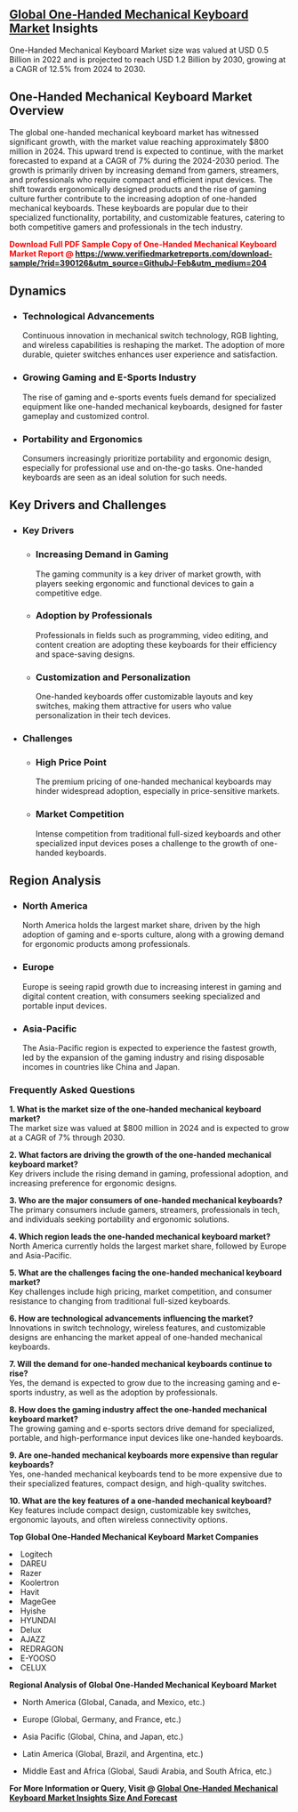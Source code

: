 <h2><a href="https://www.verifiedmarketreports.com/download-sample/?rid=390126&amp;utm_source=GithubJ&amp;utm_medium=204" target="_blank">Global One-Handed Mechanical Keyboard Market</a> Insights</h2><p>One-Handed Mechanical Keyboard Market size was valued at USD 0.5 Billion in 2022 and is projected to reach USD 1.2 Billion by 2030, growing at a CAGR of 12.5% from 2024 to 2030.</p><p> <h2>One-Handed Mechanical Keyboard Market Overview</h2> <p>The global one-handed mechanical keyboard market has witnessed significant growth, with the market value reaching approximately $800 million in 2024. This upward trend is expected to continue, with the market forecasted to expand at a CAGR of 7% during the 2024-2030 period. The growth is primarily driven by increasing demand from gamers, streamers, and professionals who require compact and efficient input devices. The shift towards ergonomically designed products and the rise of gaming culture further contribute to the increasing adoption of one-handed mechanical keyboards. These keyboards are popular due to their specialized functionality, portability, and customizable features, catering to both competitive gamers and professionals in the tech industry.</p> <p><strong><p><span class=""><span style="color: #ff0000;"><strong>Download Full PDF Sample Copy of One-Handed Mechanical Keyboard Market Report</strong> @ </span><a href="https://www.verifiedmarketreports.com/download-sample/?rid=390126&amp;utm_source=GithubJ-Feb&amp;utm_medium=204" target="_blank">https://www.verifiedmarketreports.com/download-sample/?rid=390126&amp;utm_source=GithubJ-Feb&amp;utm_medium=204</a></span></p></strong></p> <h2>Dynamics</h2> <ul> <li><h3>Technological Advancements</h3> Continuous innovation in mechanical switch technology, RGB lighting, and wireless capabilities is reshaping the market. The adoption of more durable, quieter switches enhances user experience and satisfaction.</li> <li><h3>Growing Gaming and E-Sports Industry</h3> The rise of gaming and e-sports events fuels demand for specialized equipment like one-handed mechanical keyboards, designed for faster gameplay and customized control.</li> <li><h3>Portability and Ergonomics</h3> Consumers increasingly prioritize portability and ergonomic design, especially for professional use and on-the-go tasks. One-handed keyboards are seen as an ideal solution for such needs.</li> </ul> <h2>Key Drivers and Challenges</h2> <ul> <li><h3>Key Drivers</h3> <ul> <li><h3>Increasing Demand in Gaming</h3> The gaming community is a key driver of market growth, with players seeking ergonomic and functional devices to gain a competitive edge.</li> <li><h3>Adoption by Professionals</h3> Professionals in fields such as programming, video editing, and content creation are adopting these keyboards for their efficiency and space-saving designs.</li> <li><h3>Customization and Personalization</h3> One-handed keyboards offer customizable layouts and key switches, making them attractive for users who value personalization in their tech devices.</li> </ul> </li> <li><h3>Challenges</h3> <ul> <li><h3>High Price Point</h3> The premium pricing of one-handed mechanical keyboards may hinder widespread adoption, especially in price-sensitive markets.</li> <li><h3>Market Competition</h3> Intense competition from traditional full-sized keyboards and other specialized input devices poses a challenge to the growth of one-handed keyboards.</li> </ul> </li> </ul> <h2>Region Analysis</h2> <ul> <li><h3>North America</h3> North America holds the largest market share, driven by the high adoption of gaming and e-sports culture, along with a growing demand for ergonomic products among professionals.</li> <li><h3>Europe</h3> Europe is seeing rapid growth due to increasing interest in gaming and digital content creation, with consumers seeking specialized and portable input devices.</li> <li><h3>Asia-Pacific</h3> The Asia-Pacific region is expected to experience the fastest growth, led by the expansion of the gaming industry and rising disposable incomes in countries like China and Japan.</li> </ul> <h3>Frequently Asked Questions</h3> <p><strong>1. What is the market size of the one-handed mechanical keyboard market?</strong><br> The market size was valued at $800 million in 2024 and is expected to grow at a CAGR of 7% through 2030.</p> <p><strong>2. What factors are driving the growth of the one-handed mechanical keyboard market?</strong><br> Key drivers include the rising demand in gaming, professional adoption, and increasing preference for ergonomic designs.</p> <p><strong>3. Who are the major consumers of one-handed mechanical keyboards?</strong><br> The primary consumers include gamers, streamers, professionals in tech, and individuals seeking portability and ergonomic solutions.</p> <p><strong>4. Which region leads the one-handed mechanical keyboard market?</strong><br> North America currently holds the largest market share, followed by Europe and Asia-Pacific.</p> <p><strong>5. What are the challenges facing the one-handed mechanical keyboard market?</strong><br> Key challenges include high pricing, market competition, and consumer resistance to changing from traditional full-sized keyboards.</p> <p><strong>6. How are technological advancements influencing the market?</strong><br> Innovations in switch technology, wireless features, and customizable designs are enhancing the market appeal of one-handed mechanical keyboards.</p> <p><strong>7. Will the demand for one-handed mechanical keyboards continue to rise?</strong><br> Yes, the demand is expected to grow due to the increasing gaming and e-sports industry, as well as the adoption by professionals.</p> <p><strong>8. How does the gaming industry affect the one-handed mechanical keyboard market?</strong><br> The growing gaming and e-sports sectors drive demand for specialized, portable, and high-performance input devices like one-handed keyboards.</p> <p><strong>9. Are one-handed mechanical keyboards more expensive than regular keyboards?</strong><br> Yes, one-handed mechanical keyboards tend to be more expensive due to their specialized features, compact design, and high-quality switches.</p> <p><strong>10. What are the key features of a one-handed mechanical keyboard?</strong><br> Key features include compact design, customizable key switches, ergonomic layouts, and often wireless connectivity options.</p> </p><p><strong>Top Global One-Handed Mechanical Keyboard Market Companies</strong></p><div data-test-id=""><p><li>Logitech</li><li> DAREU</li><li> Razer</li><li> Koolertron</li><li> Havit</li><li> MageGee</li><li> Hyishe</li><li> HYUNDAI</li><li> Delux</li><li> AJAZZ</li><li> REDRAGON</li><li> E-YOOSO</li><li> CELUX</li></p><div><strong>Regional Analysis of&nbsp;Global One-Handed Mechanical Keyboard Market</strong></div><ul><li dir="ltr"><p dir="ltr">North America&nbsp;(Global, Canada, and Mexico, etc.)</p></li><li dir="ltr"><p dir="ltr">Europe (Global, Germany, and France, etc.)</p></li><li dir="ltr"><p dir="ltr">Asia Pacific&nbsp;(Global, China, and Japan, etc.)</p></li><li dir="ltr"><p dir="ltr">Latin America&nbsp;(Global, Brazil, and Argentina, etc.)</p></li><li dir="ltr">Middle East and Africa&nbsp;(Global, Saudi Arabia, and South Africa, etc.)</li></ul><p><strong>For More Information or Query, Visit @&nbsp;</strong><strong><a href="https://www.verifiedmarketreports.com/product/one-handed-mechanical-keyboard-market/?utm_source=GithubJ&amp;utm_medium=204" target="_blank">Global One-Handed Mechanical Keyboard Market Insights Size And Forecast</a></strong></p></div>
